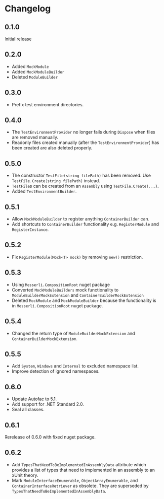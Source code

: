 # Changelog

## 0.1.0
Initial release

## 0.2.0
- Added `MockModule`
- Added `MockModuleBuilder`
- Deleted `ModuleBuilder`

## 0.3.0
- Prefix test environment directories.

## 0.4.0
- The `TestEnvironmentProvider` no longer fails during `Dispose` when files are removed manually.
- Readonly files created manually (after the `TestEnvironmentProvider`) has been created are also deleted properly.

## 0.5.0
- The constructor `TestFile(string filePath)` has been removed. Use `TestFile.Create(string filePath)` instead.
- `TestFile`s can be created from an `Assembly` using `TestFile.Create(...)`.
- Added `TestEnvironmentBuilder`.

## 0.5.1
- Allow `MockModuleBuilder` to register anything `ContainerBuilder` can.
- Add shortcuts to `ContainerBuilder` functionality e.g. `RegisterModule` and `RegisterInstance`.

## 0.5.2
- Fix `RegisterModule(Mock<T> mock)` by removing `new()` restriction.

## 0.5.3
- Using `Messerli.CompositionRoot` nuget package
- Converted `MockModuleBuilders` mock functionality to `ModuleBuilderMockExtension` and `ContainerBuilderMockExtension`
- Deleted `MockModule` and `MockModuleBuilder` because the functionality is in `Messerli.CompositionRoot` nuget package.

## 0.5.4
- Changed the return type of `ModuleBuilderMockExtension` and `ContainerBuilderMockExtension`.

## 0.5.5
- Add `System`, `Windows` and `Internal` to excluded namespace list.
- Improve detection of ignored namespaces.

## 0.6.0
- Update Autofac to 5.1.
- Add support for .NET Standard 2.0.
- Seal all classes.

## 0.6.1
Rerelease of 0.6.0 with fixed nuget package.

## 0.6.2
- Add `TypesThatNeedToBeImplementedInAssemblyData` attribute which provides a list of types
  that need to implemented in an assembly to an xUnit theory.
- Mark `ModuleInterfaceEnumerable`, `ObjectArrayEnumerable`, and `ContainerInterfaceRetriever` as obsolete.
  They are superseded by `TypesThatNeedToBeImplementedInAssemblyData`.
